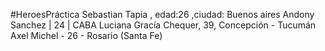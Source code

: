 #HeroesPráctica
Sebastian Tapia , edad:26 ,ciudad: Buenos aires
Andony Sanchez | 24 | CABA
Luciana Gracía Chequer, 39, Concepción - Tucumán
Axel Michel - 26 - Rosario (Santa Fe)
